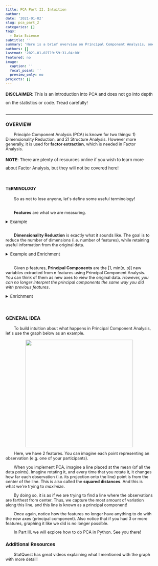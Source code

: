 ```yaml
---
title: PCA Part II. Intuition
author: 
date: '2021-01-02'
slug: pca_part_2
categories: []
tags:
  - Data Science
subtitle: ''
summary: 'Here is a brief overview on Principal Component Analysis, one of the most popular methods of dimensionality reduction today!'
authors: []
lastmod: '2021-01-02T19:59:31-04:00'
featured: no
image:
  caption: ''
  focal_point: ''
  preview_only: no
projects: []
---
```

<style>
body {font-size: 80%}
.note{font-size: 10pt;
      line-height: 20pt;
      padding-bottom: 10px}
p{text-indent: 2em;}

details{font-size: 10pt;}
summary{font-size: 100% !important;}
</style>

<div class="note">
<b>DISCLAIMER</b>: This is an introduction into PCA and does not go into depth on the statistics or code. Tread carefully! 
</div>

---

<h3>OVERVIEW</h3>

Principle Component Analysis (PCA) is known for two things: 1) Dimensionality Reduction, and 2) Structure Analysis. However more generally, it is used for **factor extraction**, which is needed in Factor Analysis. 

<div class="note">
<b>NOTE</b>: There are plenty of resources online if you wish to learn more about Factor Analysis, but they will not be covered here!
</div>
<br>

<h4>TERMINOLOGY</h4>

So as not to lose anyone, let's define some useful terminology! 
<br><br>

**Features** are what we are measuring. 

<details>
<summary>Example</summary>
<p>Say we have a table with <i>y</i> rows and <i>x</i> columns, then we have <i>x</i> features. Imagine each row being the names of someone you know, and each column measure something distinct about all persons listed (e.g. their height, weight, deepest darkest secrets, etc.). These things we're measuring are the features.</p>
</details>
<br>

**Dimensionality Reduction** is exactly what it sounds like. The goal is to reduce the number of dimensions (i.e. number of features), while retaining useful information from the original data.

<details>
<summary>Example and Enrichment</summary>
<p>Say you wish to visualize your data, in order to get an understanding of the relationships between each feature. However, you have too many features. It becomes impossible to plot them on an x-y graph. How do you visualize this without destroying your computer let alone the laws of physics? Simple, you reduce the number of dimensions to 2. Now, you can plot it on a coordinate plane! </p>

<div class="note">
<b>NOTE</b>: Dimensionality Reduction is different from <i>Feature Selection</i> (e.g. L1 Regularization, L2 Regularization, etc.). The goal of feature selection is to select the most important features. Meanwhile, dimensionality reduction is used to lessen the number of dimensions while capturing the variation in the original data as much as possible.
</div>
</details>
<br>

Given p features, **Principal Components** are the [1, min(n, p)] new variables extracted from n features using Principal Component Analysis. You can think of them as new axes to view the original data. *However, you can no longer interpret the principal components the same way you did with previous features*.
<details>
<summary>Enrichment</summary>
If you have 10 features and you transform them via PCA to get 10 principal components, they are not the same. If you previously had age and weight, now you simply have axes for data points with no interpretable meaning unlike the original variables. With PCA, you may end up with combinations of these variables. Tell me, is there meaning in a new variable that is 30% age and 70% weight?
</details>
<br><br>

<h3>GENERAL IDEA</h3>

To build intuition about what happens in Principal Component Analysis, let's use the graph below as an example. 



<img src="/post/PCA/2020-10-10-pca-for-dummies.en_files/figure-html/plot-1.png" width="336" style="display: block; margin: auto;" />

Here, we have 2 features. You can imagine each point representing an observation (e.g. one of your participants). 

When you implement PCA, imagine a line placed at the mean (of all the data points). Imagine rotating it, and every time that you rotate it, it changes how far each observation (i.e. its projection onto the line) point is from the center of the line. This is also called the **squared distances**. And this is what we're trying to *maximize*. 

By doing so, it is as if we are trying to find a line where the observations are farthest from center. Thus, we capture the most amount of variation along this line, and this line is known as a principal component! 


Once again, notice how the features no longer have anything to do with the new axes (principal component). Also notice that if you had 3 or more features, graphing it like we did is no longer possible.

In Part III, we will explore how to do PCA in Python. See you there!


<h3>Additional Resources</h3>

StatQuest has great videos explaining what I mentioned with the graph with more detail! 
